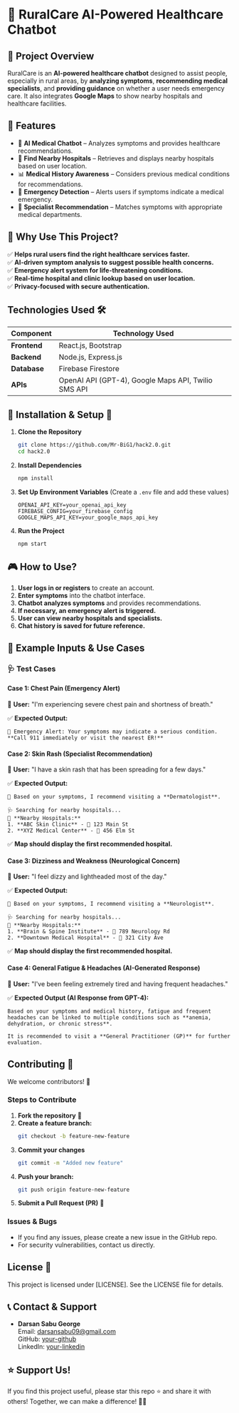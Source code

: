 # 🚀 RuralCare AI-Powered Healthcare Chatbot

## 📌 Project Overview
RuralCare is an **AI-powered healthcare chatbot** designed to assist people, especially in rural areas, by **analyzing symptoms**, **recommending medical specialists**, and **providing guidance** on whether a user needs emergency care. It also integrates **Google Maps** to show nearby hospitals and healthcare facilities.

## 🚀 Features
- 🤖 **AI Medical Chatbot** – Analyzes symptoms and provides healthcare recommendations.
- 🏥 **Find Nearby Hospitals** – Retrieves and displays nearby hospitals based on user location.
- 📊 **Medical History Awareness** – Considers previous medical conditions for recommendations.
- 🚨 **Emergency Detection** – Alerts users if symptoms indicate a medical emergency.
- 🔎 **Specialist Recommendation** – Matches symptoms with appropriate medical departments.

## 📌 Why Use This Project?
✅ **Helps rural users find the right healthcare services faster.**<br/>
✅ **AI-driven symptom analysis to suggest possible health concerns.**<br/>
✅ **Emergency alert system for life-threatening conditions.**<br/>
✅ **Real-time hospital and clinic lookup based on user location.**<br/>
✅ **Privacy-focused with secure authentication.**<br/>

## Technologies Used 🛠
| Component       | Technology Used        |
|----------------|-----------------------|
| **Frontend**   | React.js, Bootstrap   |
| **Backend**    | Node.js, Express.js   |
| **Database**   | Firebase Firestore    |
| **APIs**       | OpenAI API (GPT-4), Google Maps API, Twilio SMS API |

## 🔧 Installation & Setup 🚀
1. **Clone the Repository**
    ```sh
    git clone https://github.com/Mr-BiG1/hack2.0.git
    cd hack2.0
    ```
2. **Install Dependencies**
    ```sh
    npm install
    ```
3. **Set Up Environment Variables** (Create a `.env` file and add these values)
    ```env
    OPENAI_API_KEY=your_openai_api_key
    FIREBASE_CONFIG=your_firebase_config
    GOOGLE_MAPS_API_KEY=your_google_maps_api_key
    ```
4. **Run the Project**
    ```sh
    npm start
    ```

## 🎮 How to Use?
1. **User logs in or registers** to create an account.
2. **Enter symptoms** into the chatbot interface.
3. **Chatbot analyzes symptoms** and provides recommendations.
4. **If necessary, an emergency alert is triggered.**
5. **User can view nearby hospitals and specialists.**
6. **Chat history is saved for future reference.**

## 🌟 Example Inputs & Use Cases
### **🩺 Test Cases**
#### **Case 1: Chest Pain (Emergency Alert)**
💬 **User:** "I'm experiencing severe chest pain and shortness of breath."

✅ **Expected Output:**
```
🚨 Emergency Alert: Your symptoms may indicate a serious condition.
**Call 911 immediately or visit the nearest ER!**
```

#### **Case 2: Skin Rash (Specialist Recommendation)**
💬 **User:** "I have a skin rash that has been spreading for a few days."

✅ **Expected Output:**
```
🔎 Based on your symptoms, I recommend visiting a **Dermatologist**.

🩺 Searching for nearby hospitals...
📍 **Nearby Hospitals:**
1. **ABC Skin Clinic** - 📍 123 Main St
2. **XYZ Medical Center** - 📍 456 Elm St
```
✅ **Map should display the first recommended hospital.**

#### **Case 3: Dizziness and Weakness (Neurological Concern)**
💬 **User:** "I feel dizzy and lightheaded most of the day."

✅ **Expected Output:**
```
🔎 Based on your symptoms, I recommend visiting a **Neurologist**.

🩺 Searching for nearby hospitals...
📍 **Nearby Hospitals:**
1. **Brain & Spine Institute** - 📍 789 Neurology Rd
2. **Downtown Medical Hospital** - 📍 321 City Ave
```
✅ **Map should display the first recommended hospital.**

#### **Case 4: General Fatigue & Headaches (AI-Generated Response)**
💬 **User:** "I've been feeling extremely tired and having frequent headaches."

✅ **Expected Output (AI Response from GPT-4):**
```
Based on your symptoms and medical history, fatigue and frequent headaches can be linked to multiple conditions such as **anemia, dehydration, or chronic stress**.

It is recommended to visit a **General Practitioner (GP)** for further evaluation.
```

## Contributing 🤝
We welcome contributors! 🚀

### Steps to Contribute
1. **Fork the repository** 🍴
2. **Create a feature branch:**
   ```sh
   git checkout -b feature-new-feature
   ```
3. **Commit your changes**
   ```sh
   git commit -m "Added new feature"
   ```
4. **Push your branch:**
   ```sh
   git push origin feature-new-feature
   ```
5. **Submit a Pull Request (PR)** 📢

### Issues & Bugs
- If you find any issues, please create a new issue in the GitHub repo.
- For security vulnerabilities, contact us directly.

## License 📝
This project is licensed under [LICENSE]. See the LICENSE file for details.

## 📞 Contact & Support
- **Darsan Sabu George**  
  Email: darsansabu09@gmail.com  
  GitHub: [your-github](https://github.com/Mr-BiG1)  
  LinkedIn: [your-linkedin](www.linkedin.com/in/darsan-sabu-george)  

## ⭐ Support Us!
If you find this project useful, please star this repo ⭐ and share it with others! Together, we can make a difference! 🚀💙

